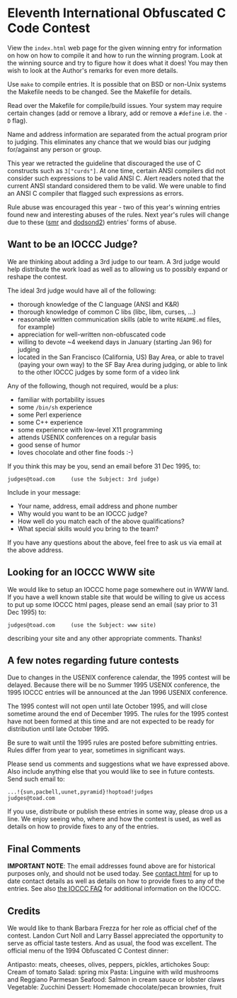 # Eleventh International Obfuscated C Code Contest

View the `index.html` web page for the given winning entry for information on how
on how to compile it and how to run the winning program.
Look at the winning source and try to figure how it does what it does!
You may then wish to look at the Author's remarks for even more details.

Use `make` to compile entries.  It is possible that on BSD or non-Unix
systems the Makefile needs to be changed.  See the Makefile for details.

Read over the Makefile for compile/build issues.  Your system may
require certain changes (add or remove a library, add or remove a
`#define` i.e. the `-D` flag).

Name and address information are separated from the actual program
prior to judging.  This eliminates any chance that we would bias our
judging for/against any person or group.

This year we retracted the guideline that discouraged the use of C
constructs such as `3["curds"]`.  At one time, certain ANSI compilers did
not consider such expressions to be valid ANSI C.  Alert readers noted
that the current ANSI standard considered them to be valid.  We were
unable to find an ANSI C compiler that flagged such expressions as
errors.

Rule abuse was encouraged this year - two of this year's winning entries found
new and interesting abuses of the rules. Next year's rules will change
due to these ([smr](smr/index.html) and [dodsond2](dodsond2/index.html)) entries'
forms of abuse.


## Want to be an IOCCC Judge?

We are thinking about adding a 3rd judge to our team.  A 3rd judge
would help distribute the work load as well as to allowing us to
possibly expand or reshape the contest.

The ideal 3rd judge would have all of the following:

* thorough knowledge of the C language (ANSI and K&R)
* thorough knowledge of common C libs (libc, libm, curses, ...)
* reasonable written communication skills (able to write `README.md` files, for example)
* appreciation for well-written non-obfuscated code
* willing to devote ~4 weekend days in January (starting Jan 96) for judging
* located in the San Francisco (California, US) Bay Area, or
  able to travel (paying your own way) to the SF Bay Area during judging, or
  able to link to the other IOCCC judges by some form of a video link

Any of the following, though not required, would be a plus:

* familiar with portability issues
* some `/bin/sh` experience
* some Perl experience
* some C++ experience
* some experience with low-level X11 programming
* attends USENIX conferences on a regular basis
* good sense of humor
* loves chocolate and other fine foods  :-)

If you think this may be you, send an email before 31 Dec 1995, to:

```
judges@toad.com		(use the Subject: 3rd judge)
```

Include in your message:

* Your name, address, email address and phone number
* Why would you want to be an IOCCC judge?
* How well do you match each of the above qualifications?
* What special skills would you bring to the team?

If you have any questions about the above, feel free to ask us via
email at the above address.


## Looking for an IOCCC WWW site

We would like to setup an IOCCC home page somewhere out in WWW land.
If you have a well known stable site that would be willing to give us
access to put up some IOCCC html pages, please send an email (say prior
to 31 Dec 1995) to:

```
judges@toad.com		(use the Subject: www site)
```

describing your site and any other appropriate comments.  Thanks!


## A few notes regarding future contests

Due to changes in the USENIX conference calendar, the 1995 contest will
be delayed.  Because there will be no Summer 1995 USENIX conference,
the 1995 IOCCC entries will be announced at the Jan 1996 USENIX conference.

The 1995 contest will not open until late October 1995, and will close
sometime around the end of December 1995.  The rules for the 1995
contest have not been formed at this time and are not expected to be
ready for distribution until late October 1995.

Be sure to wait until the 1995 rules are posted before submitting entries.
Rules differ from year to year, sometimes in significant ways.

Please send us comments and suggestions what we have expressed above.
Also include anything else that you would like to see in future contests.
Send such email to:

```
...!{sun,pacbell,uunet,pyramid}!hoptoad!judges
judges@toad.com
```

If you use, distribute or publish these entries in some way, please drop
us a line.  We enjoy seeing who, where and how the contest is used,
as well as details on how to provide fixes to any of the entries.


## Final Comments

**IMPORTANT NOTE**: The email addresses found above are for historical
purposes only, and should not be used today.  See
[contact.html](../contact.html) for up to date contact details
as well as details on how to provide fixes to any of the entries.
See also [the IOCCC FAQ](../faq.html) for additional information on the IOCCC.


## Credits

We would like to thank Barbara Frezza for her role as official chef
of the contest.  Landon Curt Noll and Larry Bassel appreciated the opportunity
to serve as official taste testers.  And as usual, the food was excellent.
The official menu of the 1994 Obfuscated C Contest dinner:

Antipasto: meats, cheeses, olives, peppers, pickles, artichokes
Soup: Cream of tomato
Salad: spring mix
Pasta: Linguine with wild mushrooms and Reggiano Parmesan
Seafood: Salmon in cream sauce or lobster claws
Vegetable: Zucchini
Dessert: Homemade chocolate/pecan brownies, fruit


<!--

    Copyright © 1984-2024 by Landon Curt Noll. All Rights Reserved.

    You are free to share and adapt this file under the terms of this license:

	Creative Commons Attribution-ShareAlike 4.0 International (CC BY-SA 4.0)

    For more information, see:

	https://creativecommons.org/licenses/by-sa/4.0/

-->
